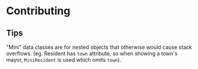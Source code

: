 # Contributing

## Tips

"Mini" data classes are for nested objects that otherwise would cause stack overflows. (eg. Resident has `town` attribute, so when showing a town's mayor, `MiniResident` is used which omits `town`).